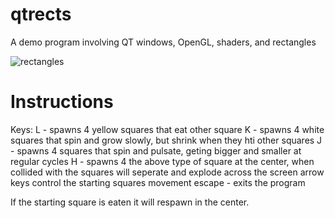 qtrects
=======

A demo program involving QT windows, OpenGL, shaders, and rectangles

![rectangles](https://raw.github.com/Tarendai/qtrects/master/screenshot.jpg)

Instructions
=======

Keys:
L - spawns 4 yellow squares that eat other square
K - spawns 4 white squares that spin and grow slowly, but shrink when they hti other squares
J - spawns 4 squares that spin and pulsate, geting bigger and smaller at regular cycles
H - spawns 4 the above type of square at the center, when collided with the squares will seperate and explode across the screen
arrow keys control the starting squares movement
escape - exits the program

If the starting square is eaten it will respawn in the center.
